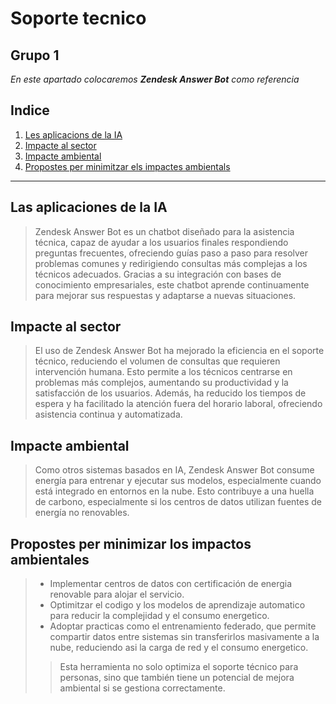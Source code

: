 # Soporte tecnico

## Grupo 1

_En este apartado colocaremos **Zendesk Answer Bot** como referencia_


## Indice
1. [Les aplicacions de la IA](##Les_aplicacions_de_la_IA)
2. [Impacte al sector](##Impacte_al_sector)
3. [Impacte ambiental](##Impacte_ambiental)
4. [Propostes per minimitzar els impactes ambientals](##Propostes_per_minimitzar_els_impactes_ambientals)

---

## Las aplicaciones de la IA

>Zendesk Answer Bot es un chatbot diseñado para la asistencia técnica, capaz de ayudar a los usuarios finales respondiendo preguntas frecuentes, ofreciendo guías paso a paso para resolver problemas comunes y redirigiendo consultas más complejas a los técnicos adecuados. Gracias a su integración con bases de conocimiento empresariales, este chatbot aprende continuamente para mejorar sus respuestas y adaptarse a nuevas situaciones.

## Impacte al sector

>El uso de Zendesk Answer Bot ha mejorado la eficiencia en el soporte técnico, reduciendo el volumen de consultas que requieren intervención humana. Esto permite a los técnicos centrarse en problemas más complejos, aumentando su productividad y la satisfacción de los usuarios. Además, ha reducido los tiempos de espera y ha facilitado la atención fuera del horario laboral, ofreciendo asistencia continua y automatizada.

## Impacte ambiental

>Como otros sistemas basados en IA, Zendesk Answer Bot consume energía para entrenar y ejecutar sus modelos, especialmente cuando está integrado en entornos en la nube. Esto contribuye a una huella de carbono, especialmente si los centros de datos utilizan fuentes de energía no renovables.

## Propostes per minimizar los impactos ambientales

> * Implementar centros de datos con certificación de energia renovable para alojar el servicio.
> * Optimitzar el codigo y los modelos de aprendizaje automatico para reducir la complejidad y el consumo energetico.
> * Adoptar practicas como el entrenamiento federado, que permite compartir datos entre sistemas sin transferirlos masivamente a la nube, reduciendo asi la carga de red y el consumo energetico.
> 
>> Esta herramienta no solo optimiza el soporte técnico para personas, sino que también tiene un potencial de mejora ambiental si se gestiona correctamente.

